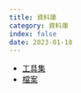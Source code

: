 ```yaml
---
title: 資料庫
category: 資料庫
index: false
date: 2023-01-18
---
```

<adsense></adsense>

- [工具集](toolkit.md)
- [檔案](archive.md)